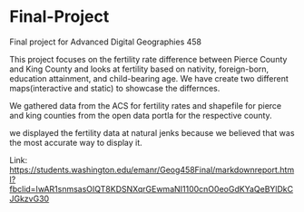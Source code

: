 # Final-Project
Final project for Advanced Digital Geographies 458

This project focuses on the fertility rate difference between Pierce County and King County and looks at fertility based on nativity, foreign-born, education attainment, and child-bearing age. We have create two different maps(interactive and static) to showcase the differnces.

We gathered data from the ACS for fertility rates and shapefile for pierce and king counties from the open data portla for the respective county.

we displayed the fertility data at natural jenks because we believed that was the most accurate way to display it.


Link: https://students.washington.edu/emanr/Geog458Final/markdownreport.html?fbclid=IwAR1snmsasOIQT8KDSNXqrGEwmaNI1100cnO0eoGdKYaQeBYlDkCJGkzvG30
